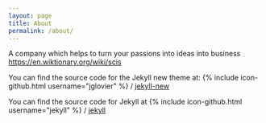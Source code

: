 ```yaml
---
layout: page
title: About
permalink: /about/
---
```


A company which helps to turn your passions into ideas into business
https://en.wiktionary.org/wiki/scis

You can find the source code for the Jekyll new theme at:
{% include icon-github.html username="jglovier" %} /
[jekyll-new](https://github.com/jglovier/jekyll-new)

You can find the source code for Jekyll at
{% include icon-github.html username="jekyll" %} /
[jekyll](https://github.com/jekyll/jekyll)

